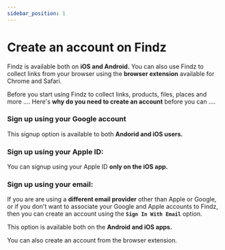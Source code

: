 ```yaml
---
sidebar_position: 1
---
```


# Create an account on Findz

Findz is available both on **iOS and Android.** You can also use Findz to collect links from your browser using the **browser extension** available for Chrome and Safari.

Before you start using Findz to collect links, products, files, places and more .... Here's **why do you need to create an account** before you can ....


### Sign up using your Google account

This signup option is available to both **Andorid and iOS users.** 

### Sign up using your Apple ID:

You can signup using your Apple ID **only on the iOS app.** 

### Sign up using your email:

If you are are using a **different email provider** other than Apple or Google, or if you don't want to associate your Google and Apple accounts to Findz, then you can create an account using the **`Sign In With Email`** option.

This option is available both on the **Android and iOS apps.** 

You can also create an account from the browser extension. 

